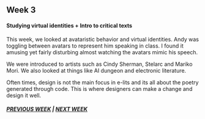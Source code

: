 ## Week 3

#### Studying virtual identities + Intro to critical texts

This week, we looked at avataristic behavior and virtual identities. Andy was toggling between avatars to represent him speaking in class. I found it amusing yet fairly disturbing almost watching the avatars mimic his speech. 

We were introduced to artists such as Cindy Sherman, Stelarc and Mariko Mori. We also looked at things like AI dungeon and electronic literature. 


Often times, design is not the main focus in e-lits and its all about the poetry generated through code. This is where designers can make a change and design it well. 






##### [PREVIOUS WEEK](https://samanthangsy.github.io/codewords/Weekly%20Diary/02/)  |  [NEXT WEEK](https://samanthangsy.github.io/codewords/Weekly%20Diary/04/)
